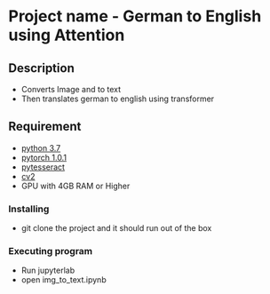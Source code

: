 # Project name - German to English using Attention

## Description
* Converts Image and to text 
* Then translates german to english using transformer

## Requirement
* [python 3.7](https://www.python.org) 
* [pytorch 1.0.1](https://pytorch.org/)
* [pytesseract](https://pypi.org/project/pytesseract/)
* [cv2](https://pypi.org/project/opencv-python/)
* GPU with 4GB RAM or Higher


### Installing
* git clone the project and it should run out of the box

### Executing program
* Run jupyterlab
* open img_to_text.ipynb
